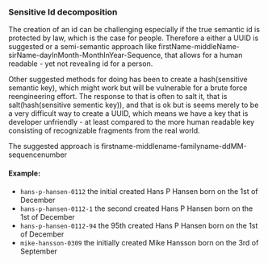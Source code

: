 ### Sensitive Id decomposition 

The creation of an id can be challenging especially if the true semantic id is protected by law, which is the case for people. Therefore a either a UUID is suggested or a semi-semantic approach like firstName-middleName-sirName-dayInMonth-MonthInYear-Sequence, that allows for a human readable - yet not revealing id for a person.

Other suggested methods for doing has been to create a hash(sensitive semantic key), which might work but will be vulnerable for a brute force reengineering effort. The response to that is often to salt it, that is salt(hash(sensitive sementic key)), and that is ok but is seems merely to be a very difficult way to create a UUID, which means we have a key that is developer unfriendly - at least compared to the more human readable key consisting of recognizable fragments from the real world.

The suggested approach is firstname-middlename-familyname-ddMM-sequencenumber

#### Example:

- `hans-p-hansen-0112` the initial created Hans P Hansen born on the 1st of December
- `hans-p-hansen-0112-1` the second created Hans P Hansen born on the 1st of December
- `hans-p-hansen-0112-94` the 95th created Hans P Hansen born on the 1st of December
- `mike-hansson-0309` the initially created Mike Hansson born on the 3rd of September
